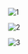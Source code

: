 ![1](https://user-images.githubusercontent.com/112131868/204071998-a4cc4d06-295f-4935-a6be-7031bb1cb4bc.png)

![2](https://user-images.githubusercontent.com/112131868/204072004-7cc4868b-da0e-46b2-824b-404bdb08de0f.png)

![3](https://user-images.githubusercontent.com/112131868/204072006-ab8c66b5-b7b8-4be1-8d57-60a41e4ad5fb.png)

